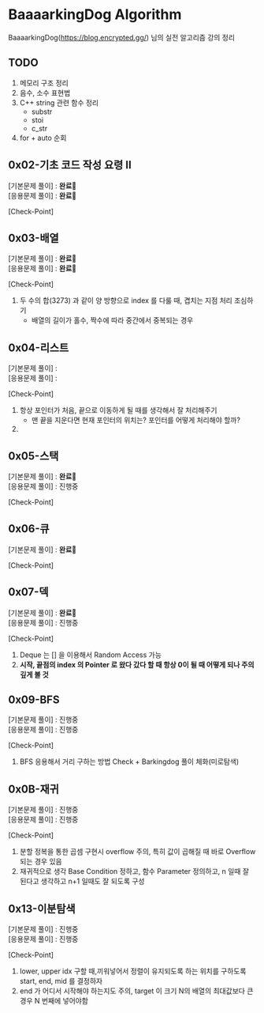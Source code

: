 # BaaaarkingDog Algorithm
BaaaarkingDog(https://blog.encrypted.gg/) 님의 실전 알고리즘 강의 정리

## TODO
1. 메모리 구조 정리
2. 음수, 소수 표현법
3. C++ string 관련 함수 정리   
    - substr
    - stoi
    - c_str   
4. for + auto 순회

## 0x02-기초 코드 작성 요령 II
[기본문제 풀이] : **완료**:tada:  
[응용문제 풀이] : **완료**:tada:  

[Check-Point]

## 0x03-배열
[기본문제 풀이] : **완료**:tada:  
[응용문제 풀이] : **완료**:tada:  

[Check-Point]
1. 두 수의 합(3273) 과 같이 양 방향으로 index 를 다룰 때, 겹치는 지점 처리 조심하기   
   - 배열의 길이가 홀수, 짝수에 따라 중간에서 중복되는 경우   

## 0x04-리스트
[기본문제 풀이] :   
[응용문제 풀이] :   

[Check-Point]   
1. 항상 포인터가 처음, 끝으로 이동하게 될 때를 생각해서 잘 처리해주기   
   - 맨 끝을 지운다면 현재 포인터의 위치는? 포인터를 어떻게 처리해야 할까?
3. 

## 0x05-스택
[기본문제 풀이] : **완료**:tada:   
[응용문제 풀이] : 진행중   
 
[Check-Point]

## 0x06-큐
[기본문제 풀이] : **완료**:tada:   
 
[Check-Point]
 
## 0x07-덱
[기본문제 풀이] : **완료**:tada:   
[응용문제 풀이] : 진행중   
 
[Check-Point]
1. Deque 는 [] 을 이용해서 Random Access 가능 
2. **시작, 끝점의 index 의 Pointer 로 왔다 갔다 할 때 항상 0이 될 때 어떻게 되나 주의 깊게 볼 것**
 
## 0x09-BFS
[기본문제 풀이] : 진행중      
[응용문제 풀이] : 진행중   

[Check-Point]
1. BFS 응용해서 거리 구하는 방법 Check + Barkingdog 풀이 체화(미로탐색)

## 0x0B-재귀
[기본문제 풀이] : 진행중      
[응용문제 풀이] : 진행중   
   
[Check-Point]
1. 분할 정복을 통한 곱셈 구현시 overflow 주의, 특히 값이 곱해질 때 바로 Overflow 되는 경우 있음
2. 재귀적으로 생각 Base Condition 정하고, 함수 Parameter 정의하고, n 일때 잘 된다고 생각하고 n+1 일때도 잘 되도록 구성


## 0x13-이분탐색
[기본문제 풀이] : 진행중      
[응용문제 풀이] : 진행중   
  
[Check-Point]
1. lower, upper idx 구할 때,끼워넣어서 정렬이 유지되도록 하는 위치를 구하도록 start, end, mid 를 결정하자
2. end 가 어디서 시작해야 하는지도 주의, target 이 크기 N의 배열의 최대값보다 큰 경우 N 번째에 넣어야함

